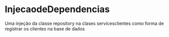 # InjecaodeDependencias
Uma injeção da classe repository na clases servicesclientes como forma de registrar os clientes na base de dados
